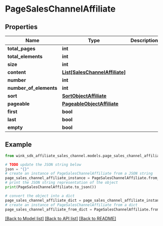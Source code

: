 # PageSalesChannelAffiliate


## Properties

Name | Type | Description | Notes
------------ | ------------- | ------------- | -------------
**total_pages** | **int** |  | [optional] 
**total_elements** | **int** |  | [optional] 
**size** | **int** |  | [optional] 
**content** | [**List[SalesChannelAffiliate]**](SalesChannelAffiliate.md) |  | [optional] 
**number** | **int** |  | [optional] 
**number_of_elements** | **int** |  | [optional] 
**sort** | [**SortObjectAffiliate**](SortObjectAffiliate.md) |  | [optional] 
**pageable** | [**PageableObjectAffiliate**](PageableObjectAffiliate.md) |  | [optional] 
**first** | **bool** |  | [optional] 
**last** | **bool** |  | [optional] 
**empty** | **bool** |  | [optional] 

## Example

```python
from wink_sdk_affiliate_sales_channel.models.page_sales_channel_affiliate import PageSalesChannelAffiliate

# TODO update the JSON string below
json = "{}"
# create an instance of PageSalesChannelAffiliate from a JSON string
page_sales_channel_affiliate_instance = PageSalesChannelAffiliate.from_json(json)
# print the JSON string representation of the object
print(PageSalesChannelAffiliate.to_json())

# convert the object into a dict
page_sales_channel_affiliate_dict = page_sales_channel_affiliate_instance.to_dict()
# create an instance of PageSalesChannelAffiliate from a dict
page_sales_channel_affiliate_from_dict = PageSalesChannelAffiliate.from_dict(page_sales_channel_affiliate_dict)
```
[[Back to Model list]](../README.md#documentation-for-models) [[Back to API list]](../README.md#documentation-for-api-endpoints) [[Back to README]](../README.md)


